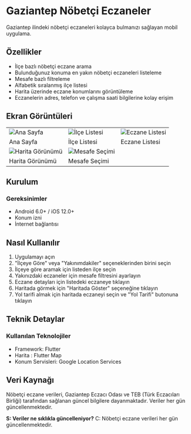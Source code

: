 # Gaziantep Nöbetçi Eczaneler


Gaziantep ilindeki nöbetçi eczaneleri kolayca bulmanızı sağlayan mobil uygulama.

## Özellikler

- İlçe bazlı nöbetçi eczane arama
- Bulunduğunuz konuma en yakın nöbetçi eczaneleri listeleme
- Mesafe bazlı filtreleme
- Alfabetik sıralanmış ilçe listesi
- Harita üzerinde eczane konumlarını görüntüleme
- Eczanelerin adres, telefon ve çalışma saati bilgilerine kolay erişim

## Ekran Görüntüleri

<table>
  <tr>
    <td><img src="https://i.imgur.com/UCA1vuv.png" alt="Ana Sayfa" /></td>
    <td><img src="https://i.imgur.com/WzsPMG5.png" alt="İlçe Listesi" /></td>
    <td><img src="https://i.imgur.com/UV5egzQ.png" alt="Eczane Listesi" /></td>
  </tr>
  <tr>
    <td>Ana Sayfa</td>
    <td>İlçe Listesi</td>
    <td>Eczane Listesi</td>
  </tr>
  <tr>
    <td><img src="https://i.imgur.com/tnpqK1S.png" alt="Harita Görünümü" /></td>
    <td><img src="[https://via.placeholder.com/250](https://i.imgur.com/32cjXUg.png)" alt="Mesafe Seçimi" /></td>
  </tr>
  <tr>
    <td>Harita Görünümü</td>
    <td>Mesafe Seçimi</td>
  </tr>
</table>

## Kurulum

### Gereksinimler

- Android 6.0+ / iOS 12.0+
- Konum izni
- İnternet bağlantısı


## Nasıl Kullanılır

1. Uygulamayı açın
2. "İlçeye Göre" veya "Yakınımdakiler" seçeneklerinden birini seçin
3. İlçeye göre aramak için listeden ilçe seçin
4. Yakınızdaki eczaneler için mesafe filtresini ayarlayın
5. Eczane detayları için listedeki eczaneye tıklayın
6. Haritada görmek için "Haritada Göster" seçeneğine tıklayın
7. Yol tarifi almak için haritada eczaneyi seçin ve "Yol Tarifi" butonuna tıklayın

## Teknik Detaylar

### Kullanılan Teknolojiler

- Framework: Flutter
- Harita : Flutter Map
- Konum Servisleri: Google Location Services

## Veri Kaynağı

Nöbetçi eczane verileri, Gaziantep Eczacı Odası ve TEB (Türk Eczacıları Birliği) tarafından sağlanan güncel bilgilere dayanmaktadır. Veriler her gün güncellenmektedir.

**S: Veriler ne sıklıkla güncelleniyor?**
C: Nöbetçi eczane verileri her gün güncellenmektedir.



